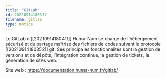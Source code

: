 ```yaml
---
title: "GitLab"
id: 20210914180352
filename: gitlab
type: notice
---
```


Le GitLab d’[[20210914180411]] Huma-Num se charge de l’hébergement sécurisé et du partage maîtrisé des fichiers de codes suivant le protocole [[20210914180352]] git. 
Ses principales fonctionnalités sont la gestion de versions et de dépôts, l’intégration continue, la gestion de tickets, la génération de sites web.

Site web : <https://documentation.huma-num.fr/gitlab/>

